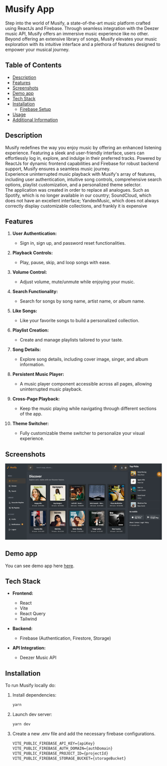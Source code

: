 # Musify App

Step into the world of Musify, a state-of-the-art music platform crafted using ReactJs and Firebase. Through seamless integration with the Deezer music API, Musify offers an immersive music experience like no other. <br />
Beyond offering an extensive library of songs, Musify elevates your music exploration with its intuitive interface and a plethora of features designed to empower your musical journey.

## Table of Contents

- [Description](#description)
- [Features](#features)
- [Screenshots](#screenshots)
- [Demo app](#demo-app)
- [Tech Stack](#tech-stack)
- [Installation](#installation)
  - [Firebase Setup](#firebase-setup)
- [Usage](#usage)
- [Additional Information](#additional-information)

## Description

Musify redefines the way you enjoy music by offering an enhanced listening experience. Featuring a sleek and user-friendly interface, users can effortlessly log in, explore, and indulge in their preferred tracks. Powered by ReactJs for dynamic frontend capabilities and Firebase for robust backend support, Musify ensures a seamless music journey. <br />
Experience uninterrupted music playback with Musify's array of features, including user authentication, intuitive song controls, comprehensive search options, playlist customization, and a personalized theme selector. <br />
The application was created in order to replace all analogues. Such as Spotify, which is no longer available in our country; SoundCloud, which does not have an excellent interface; YandexMusic, which does not always correctly display customizable collections, and frankly it is expensive

## Features

1. **User Authentication:**

   - Sign in, sign up, and password reset functionalities.

2. **Playback Controls:**

   - Play, pause, skip, and loop songs with ease.

3. **Volume Control:**

   - Adjust volume, mute/unmute while enjoying your music.

4. **Search Functionality:**

   - Search for songs by song name, artist name, or album name.

5. **Like Songs:**

   - Like your favorite songs to build a personalized collection.

6. **Playlist Creation:**

   - Create and manage playlists tailored to your taste.

7. **Song Details:**

   - Explore song details, including cover image, singer, and album information.

8. **Persistent Music Player:**

   - A music player component accessible across all pages, allowing uninterrupted music playback.

9. **Cross-Page Playback:**

   - Keep the music playing while navigating through different sections of the app.

10. **Theme Switcher:**
    - Fully customizable theme switcher to personalize your visual experience.

## Screenshots

<img src=".github/screenshots/musify-app.png"/>

## Demo app

You can see demo app here [here](add-demo-url-here).

## Tech Stack

- **Frontend:**

  - React
  - Vite
  - React Query
  - Tailwind

- **Backend:**

  - Firebase (Authentication, Firestore, Storage)

- **API Integration:**
  - Deezer Music API

## Installation

To run Musify locally do:

1. Install dependencies:

   ```bash
   yarn
   ```

2. Launch dev server:

   ```bash
   yarn dev
   ```

3. Create a new .env file and add the necessary firebase configurations.

   ```
   VITE_PUBLIC_FIREBASE_API_KEY={apiKey}
   VITE_PUBLIC_FIREBASE_AUTH_DOMAIN={authDomain}
   VITE_PUBLIC_FIREBASE_PROJECT_ID={projectId}
   VITE_PUBLIC_FIREBASE_STORAGE_BUCKET={storageBucket}
   ```
